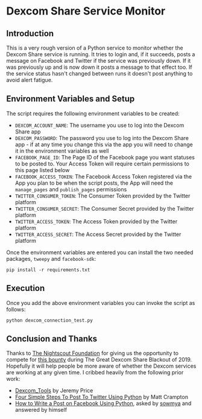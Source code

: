 # Dexcom Share Service Monitor
 
## Introduction
This is a very rough version of a Python service to monitor whether the Dexcom Share service is running. It tries to login and, if it succeeds, posts a message on Facebook and Twitter if the service was previously down. If it was previously up and is now down it posts a message to that effect too. If the service status hasn't changed between runs it doesn't post anything to avoid alert fatigue.

## Environment Variables and Setup
The script requires the following environment variables to be created:

- `DEXCOM_ACCOUNT_NAME`: The username you use to log into the Dexcom Share app
- `DEXCOM_PASSWORD`: The password you use to log into the Dexcom Share app - if at any time you change this via the app you will need to change it in the environment variables as well
- `FACEBOOK_PAGE_ID`: The Page ID of the Facebook page you want statuses to be posted to. Your Access Token will require certain permissions to this page listed below
- `FACEBOOK_ACCESS_TOKEN`: The Facebook Access Token registered via the App you plan to be when the script posts, the App will need the `manage_pages` and `publish_pages` permissions
- `TWITTER_CONSUMER_TOKEN`: The Consumer Token provided by the Twitter platform
- `TWITTER_CONSUMER_SECRET`: The Consumer Secret provided by the Twitter platform
- `TWITTER_ACCESS_TOKEN`: The Access Token provided by the Twitter platform
- `TWITTER_ACCESS_SECRET`: The Access Secret provided by the Twitter platform

Once the environment variables are entered you can install the two needed packages, `tweepy` and `facebook-sdk`:

```
pip install -r requirements.txt
```

## Execution
Once you add the above environment variables you can invoke the script as follows:

```
python dexcom_connection_test.py
```

## Conclusion and Thanks
Thanks to [The Nightscout Foundation](https://www.nightscoutfoundation.org/) for giving us the opportunity to compete for [this bounty](https://www.facebook.com/NightscoutFoundation/posts/3170040823071192) during The Great Dexcom Share Blackout of 2019. Hopefully it will help people be more aware of whether the Dexcom services are working at any given time. I cribbed heavily from the following prior work:

- [Dexcom\_Tools](https://github.com/jerm/dexcom_tools/) by Jeremy Price
- [Four Simple Steps To Post To Twitter Using Python](https://www.mattcrampton.com/blog/step_by_step_tutorial_to_post_to_twitter_using_python/) by Matt Crampton
- [How to Write a Post on Facebook Using Python](https://stackoverflow.com/questions/48579740/how-to-write-a-post-on-facebook-using-python), asked by [sowmya](https://stackoverflow.com/users/8770153/sowmya) and answered by himself
